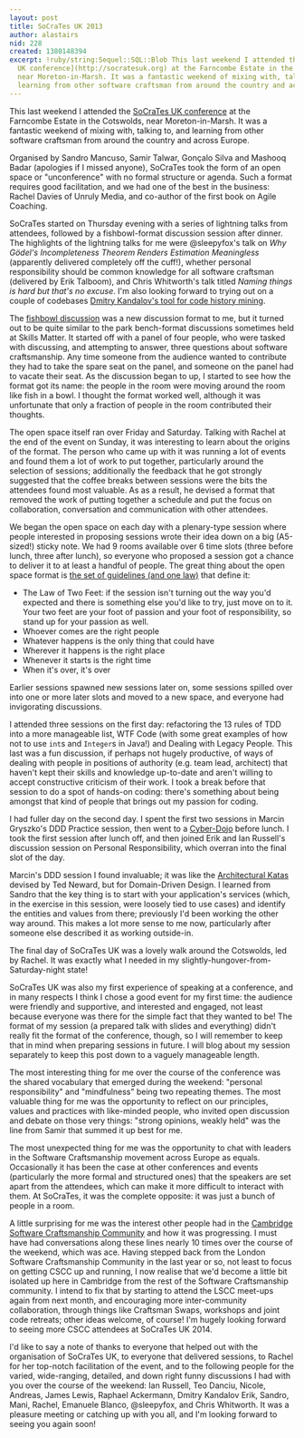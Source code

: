 ```yaml
---
layout: post
title: SoCraTes UK 2013
author: alastairs
nid: 228
created: 1380148394
excerpt: !ruby/string:Sequel::SQL::Blob This last weekend I attended the [SoCraTes
  UK conference](http://socratesuk.org) at the Farncombe Estate in the Cotswolds,
  near Moreton-in-Marsh. It was a fantastic weekend of mixing with, talking to, and
  learning from other software craftsman from around the country and across Europe.
---
```

This last weekend I attended the [SoCraTes UK conference](http://socratesuk.org) at the Farncombe Estate in the Cotswolds, near Moreton-in-Marsh. It was a fantastic weekend of mixing with, talking to, and learning from other software craftsman from around the country and across Europe.

Organised by Sandro Mancuso, Samir Talwar, Gonçalo Silva and Mashooq Badar (apologies if I missed anyone), SoCraTes took the form of an open space or "unconference" with no formal structure or agenda. Such a format requires good facilitation, and we had one of the best in the business: Rachel Davies of Unruly Media, and co-author of the first book on Agile Coaching.

SoCraTes started on Thursday evening with a series of lightning talks from attendees, followed by a fishbowl-format discussion session after dinner. The highlights of the lightning talks for me were @sleepyfox's talk on *Why Gödel's Incompleteness Theorem Renders Estimation Meaningless* (apparently delivered completely off the cuff!), whether personal responsibility should be common knowledge for all software craftsman (delivered by Erik Talboom), and Chris Whitworth's talk titled *Naming things is hard but that's no excuse*. I'm also looking forward to trying out on a couple of codebases [Dmitry Kandalov's tool for code history mining](http://dkandalov.github.io/code-history-mining/junit.html).

The [fishbowl discussion](http://en.wikipedia.org/wiki/Fishbowl_(conversation)) was a new discussion format to me, but it turned out to be quite similar to the park bench-format discussions sometimes held at Skills Matter. It started off with a panel of four people, who were tasked with discussing, and attempting to answer, three questions about software craftsmanship. Any time someone from the audience wanted to contribute they had to take the spare seat on the panel, and someone on the panel had to vacate their seat. As the discussion began to up, I started to see how the format got its name: the people in the room were moving around the room like fish in a bowl. I thought the format worked well, although it was unfortunate that only a fraction of people in the room contributed their thoughts.

The open space itself ran over Friday and Saturday. Talking with Rachel at the end of the event on Sunday, it was interesting to learn about the origins of the format. The person who came up with it was running a lot of events and found them a lot of work to put together, particularly around the selection of sessions; additionally the feedback that he got strongly suggested that the coffee breaks between sessions were the bits the attendees found most valuable. As as a result, he devised a format that removed the work of putting together a schedule and put the focus on collaboration, conversation and communication with other attendees. 

We began the open space on each day with a plenary-type session where people interested in proposing sessions wrote their idea down on a big (A5-sized!) sticky note. We had 9 rooms available over 6 time slots (three before lunch, three after lunch), so everyone who proposed a session got a chance to deliver it to at least a handful of people. The great thing about the open space format is [the set of guidelines (and one law)](http://en.wikipedia.org/wiki/Open_Space_Technology#Guiding_principles_and_one_law) that define it:

* The Law of Two Feet: if the session isn't turning out the way you'd expected and there is something else you'd like to try, just move on to it. Your two feet are your foot of passion and your foot of responsibility, so stand up for your passion as well.
* Whoever comes are the right people
* Whatever happens is the only thing that could have
* Wherever it happens is the right place
* Whenever it starts is the right time
* When it's over, it's over

Earlier sessions spawned new sessions later on, some sessions spilled over into one or more later slots and moved to a new space, and everyone had invigorating discussions.

I attended three sessions on the first day: refactoring the 13 rules of TDD into a more manageable list, WTF Code (with some great examples of how not to use `int`s and `Integer`s in Java!) and Dealing with Legacy People. This last was a fun discussion, if perhaps not hugely productive, of ways of dealing with people in positions of authority (e.g. team lead, architect) that haven't kept their skills and knowledge up-to-date and aren't willing to accept constructive criticism of their work. I took a break before that session to do a spot of hands-on coding: there's something about being amongst that kind of people that brings out my passion for coding. 

I had fuller day on the second day. I spent the first two sessions in Marcin Gryszko's DDD Practice session, then went to a [Cyber-Dojo](http://www.cyber-dojo.com/) before lunch. I took the first session after lunch off, and then joined Erik and Ian Russell's discussion session on Personal Responsibility, which overran into the final slot of the day. 

Marcin's DDD session I found invaluable; it was like the [Architectural Katas](http://blogs.tedneward.com/2010/06/17/Architectural+Katas.aspx) devised by Ted Neward, but for Domain-Driven Design. I learned from Sandro that the key thing is to start with your application's services (which, in the exercise in this session, were loosely tied to use cases) and identify the entities and values from there; previously I'd been working the other way around. This makes a lot more sense to me now, particularly after someone else described it as working outside-in. 

The final day of SoCraTes UK was a lovely walk around the Cotswolds, led by Rachel. It was exactly what I needed in my slightly-hungover-from-Saturday-night state!

SoCraTes UK was also my first experience of speaking at a conference, and in many respects I think I chose a good event for my first time: the audience were friendly and supportive, and interested and engaged, not least because everyone was there for the simple fact that they wanted to be! The format of my session (a prepared talk with slides and everything) didn't really fit the format of the conference, though, so I will remember to keep that in mind when preparing sessions in future. I will blog about my session separately to keep this post down to a vaguely manageable length.

The most interesting thing for me over the course of the conference was the shared vocabulary that emerged during the weekend: "personal responsibility" and "mindfulness" being two repeating themes. The  most valuable thing for me was the opportunity to reflect on our principles, values and practices with like-minded people, who invited open discussion and debate on those very things: "strong opinions, weakly held" was the line from Samir that summed it up best for me. 

The most unexpected thing for me was the opportunity to chat with leaders in the Software Craftsmanship movement across Europe as equals. Occasionally it has been the case at other conferences and events (particularly the more formal and structured ones) that the speakers are set apart from the attendees, which can make it more difficult to interact with them. At SoCraTes, it was the complete opposite: it was just a bunch of people in a room. 

A little surprising for me was the interest other people had in the [Cambridge Software Craftsmanship Community](http://www.camswcraft.org.uk/) and how it was progressing. I must have had conversations along these lines nearly 10 times over the course of the weekend, which was ace. Having stepped back from the London Software Craftsmanship Community in the last year or so, not least to focus on getting CSCC up and running, I now realise that we'd become a little bit isolated up here in Cambridge from the rest of the Software Craftsmanship community. I intend to fix that by starting to attend the LSCC meet-ups again from next month, and encouraging more inter-community collaboration, through things like Craftsman Swaps, workshops and joint code retreats; other ideas welcome, of course! I'm hugely looking forward to seeing more CSCC attendees at SoCraTes UK 2014. 

I'd like to say a note of thanks to everyone that helped out with the organisation of SoCraTes UK, to everyone that delivered sessions, to Rachel for her top-notch facilitation of the event, and to the following people for the varied, wide-ranging, detailed, and down right funny discussions I had with you over the course of the weekend: Ian Russell, Teo Danciu, Nicole, Andreas, James Lewis, Raphael Ackermann, Dmitry Kandalov Erik, Sandro, Mani, Rachel, Emanuele Blanco, @sleepyfox, and Chris Whitworth. It was a pleasure meeting or catching up with you all, and I'm looking forward to seeing you again soon!
